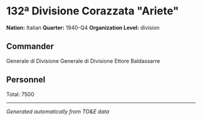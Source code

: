 # 132ª Divisione Corazzata "Ariete"

**Nation:** Italian
**Quarter:** 1940-Q4
**Organization Level:** division

## Commander

Generale di Divisione Generale di Divisione Ettore Baldassarre

## Personnel

Total: 7500

---
*Generated automatically from TO&E data*
